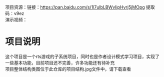 <br />项目资源：链接：https://pan.baidu.com/s/1l7ulbLBWvIipHvrj5jMOpg 
提取码：v9ez
<br />演示视频：
# 项目说明
这个项目是一个rts游戏的子系统项目，同时也是作者设计模式学习项目，实现了一些基本功能，目前项目还不完善，许多功能还有待补充
<br />项目整体结构类图位于此仓库的项目结构.jpg文件中，请下载查看
